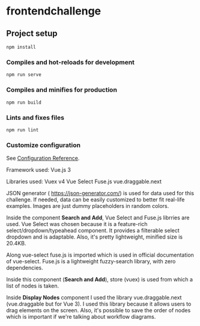 # frontendchallenge

## Project setup
```
npm install
```

### Compiles and hot-reloads for development
```
npm run serve
```

### Compiles and minifies for production
```
npm run build
```

### Lints and fixes files
```
npm run lint
```

### Customize configuration
See [Configuration Reference](https://cli.vuejs.org/config/).

Framework used:
Vue.js 3

Libraries used:
Vuex v4
Vue Select
Fuse.js
vue.draggable.next

JSON generator ( https://json-generator.com/) is used for data used for this challenge. If needed, data can be easily customized to better fit real-life examples. Images are just dummy placeholders in random colors.

Inside the component **Search and Add**, Vue Select and Fuse.js librries are used. Vue Select was chosen because it is a feature-rich select/dropdown/typeahead component. It provides a filterable select dropdown and is adaptable. Also, it's pretty lightweight, minified size is 20.4KB.

Along vue-select fuse.js is imported which is used in official documentation of vue-select. Fuse.js is a lightweight fuzzy-search library, with zero dependencies.

Inside this component (**Search and Add**), store (vuex) is used from which a list of nodes is taken.

Inside **Display Nodes** component I used the library vue.draggable.next (vue.draggable but for Vue 3). I used this library because it allows users to drag elements on the screen. Also, it's possible to save the order of nodes which is important if we're talking about workflow diagrams.
